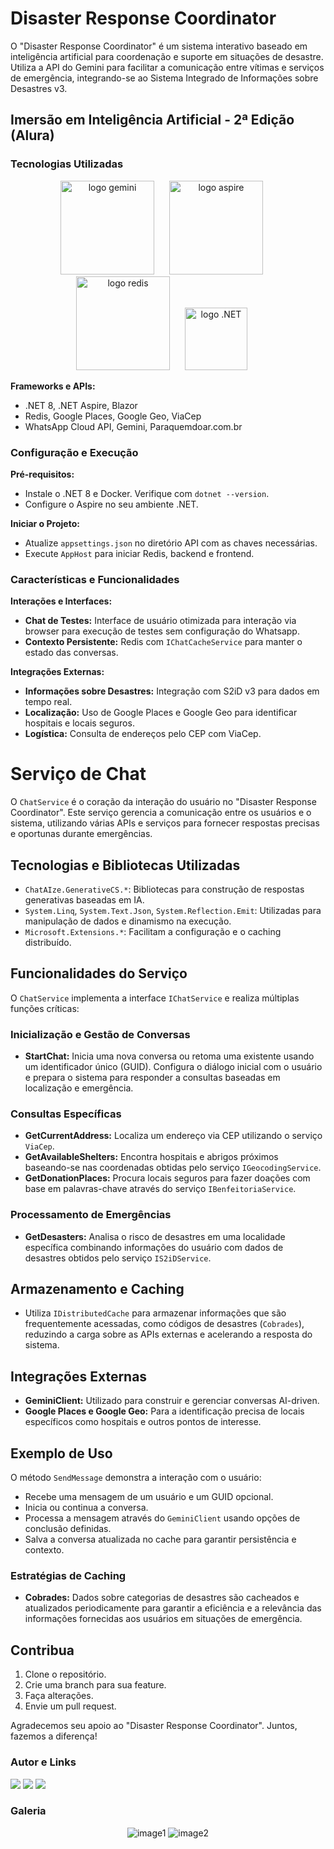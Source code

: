# Disaster Response Coordinator

O "Disaster Response Coordinator" é um sistema interativo baseado em inteligência artificial para coordenação e suporte em situações de desastre. Utiliza a API do Gemini para facilitar a comunicação entre vítimas e serviços de emergência, integrando-se ao Sistema Integrado de Informações sobre Desastres v3.

## Imersão em Inteligência Artificial - 2ª Edição (Alura)

### Tecnologias Utilizadas
<div align="center">
  <img src="https://logospng.org/download/google-gemini/google-gemini-256.png" alt="logo gemini" width="150" style="margin-right: 20px;">
  <img src="https://i.imgur.com/ou7zb3O.png" alt="logo aspire" width="150" style="margin-right: 20px;">
  <img src="https://cdn.worldvectorlogo.com/logos/redis.svg" alt="logo redis" width="150" style="margin-right: 20px;">
  <img src="https://upload.wikimedia.org/wikipedia/commons/thumb/7/7d/Microsoft_.NET_logo.svg/64px-Microsoft_.NET_logo.svg.png" alt="logo .NET" width="100" style="margin-right: 20px;">
</div>

**Frameworks e APIs:**
- .NET 8, .NET Aspire, Blazor
- Redis, Google Places, Google Geo, ViaCep
- WhatsApp Cloud API, Gemini, Paraquemdoar.com.br

### Configuração e Execução
**Pré-requisitos:**
- Instale o .NET 8 e Docker. Verifique com `dotnet --version`.
- Configure o Aspire no seu ambiente .NET.

**Iniciar o Projeto:**
- Atualize `appsettings.json` no diretório API com as chaves necessárias.
- Execute `AppHost` para iniciar Redis, backend e frontend.

### Características e Funcionalidades
**Interações e Interfaces:**
- **Chat de Testes:** Interface de usuário otimizada para interação via browser para execução de testes sem configuração do Whatsapp.
- **Contexto Persistente:** Redis com `IChatCacheService` para manter o estado das conversas.

**Integrações Externas:**
- **Informações sobre Desastres:** Integração com S2iD v3 para dados em tempo real.
- **Localização:** Uso de Google Places e Google Geo para identificar hospitais e locais seguros.
- **Logística:** Consulta de endereços pelo CEP com ViaCep.

# Serviço de Chat

O `ChatService` é o coração da interação do usuário no "Disaster Response Coordinator". Este serviço gerencia a comunicação entre os usuários e o sistema, utilizando várias APIs e serviços para fornecer respostas precisas e oportunas durante emergências.

## Tecnologias e Bibliotecas Utilizadas
- `ChatAIze.GenerativeCS.*`: Bibliotecas para construção de respostas generativas baseadas em IA.
- `System.Linq`, `System.Text.Json`, `System.Reflection.Emit`: Utilizadas para manipulação de dados e dinamismo na execução.
- `Microsoft.Extensions.*`: Facilitam a configuração e o caching distribuído.

## Funcionalidades do Serviço
O `ChatService` implementa a interface `IChatService` e realiza múltiplas funções críticas:

### Inicialização e Gestão de Conversas
- **StartChat:** Inicia uma nova conversa ou retoma uma existente usando um identificador único (GUID). Configura o diálogo inicial com o usuário e prepara o sistema para responder a consultas baseadas em localização e emergência.

### Consultas Específicas
- **GetCurrentAddress:** Localiza um endereço via CEP utilizando o serviço `ViaCep`.
- **GetAvailableShelters:** Encontra hospitais e abrigos próximos baseando-se nas coordenadas obtidas pelo serviço `IGeocodingService`.
- **GetDonationPlaces:** Procura locais seguros para fazer doações com base em palavras-chave através do serviço `IBenfeitoriaService`.

### Processamento de Emergências
- **GetDesasters:** Analisa o risco de desastres em uma localidade específica combinando informações do usuário com dados de desastres obtidos pelo serviço `IS2iDService`.

## Armazenamento e Caching
- Utiliza `IDistributedCache` para armazenar informações que são frequentemente acessadas, como códigos de desastres (`Cobrades`), reduzindo a carga sobre as APIs externas e acelerando a resposta do sistema.

## Integrações Externas
- **GeminiClient:** Utilizado para construir e gerenciar conversas AI-driven.
- **Google Places e Google Geo:** Para a identificação precisa de locais específicos como hospitais e outros pontos de interesse.

## Exemplo de Uso
O método `SendMessage` demonstra a interação com o usuário:
- Recebe uma mensagem de um usuário e um GUID opcional.
- Inicia ou continua a conversa.
- Processa a mensagem através do `GeminiClient` usando opções de conclusão definidas.
- Salva a conversa atualizada no cache para garantir persistência e contexto.

### Estratégias de Caching
- **Cobrades:** Dados sobre categorias de desastres são cacheados e atualizados periodicamente para garantir a eficiência e a relevância das informações fornecidas aos usuários em situações de emergência.


## Contribua
1. Clone o repositório.
2. Crie uma branch para sua feature.
3. Faça alterações.
4. Envie um pull request.

Agradecemos seu apoio ao "Disaster Response Coordinator". Juntos, fazemos a diferença!

### Autor e Links
<div>
  <a href="https://www.linkedin.com/in/victor-verdoodt/"><img src="https://img.shields.io/badge/linkedin-0077B5.svg?style=for-the-badge&logo=linkedin&logoColor=white"></a>
  <a href="https://github.com/victorverdoodt/"><img src="https://img.shields.io/badge/github-3b4c52.svg?style=for-the-badge&logo=github&logoColor=white"></a>
  <a href="https://discord.com/channels/1228404913705451612/1228406162618060913/1238128762307219558"><img src="https://img.shields.io/badge/Discord-%235865F2.svg?style=for-the-badge&logo=discord&logoColor=white"></a>
</div>

### Galeria
<div align="center">
  <img src="https://github.com/victorverdoodt/Disaster-Response-Coordinator/assets/3966396/59b862dd-7c28-44be-b8eb-014c55d25ce2" alt="image1" style="max-width: 40%; height: auto;">
  <img src="https://github.com/victorverdoodt/Disaster-Response-Coordinator/assets/3966396/e9036667-db9c-4e49-ac0f-c0affd64c4ab" alt="image2" style="max-width: 40%; height: auto;">
</div>
